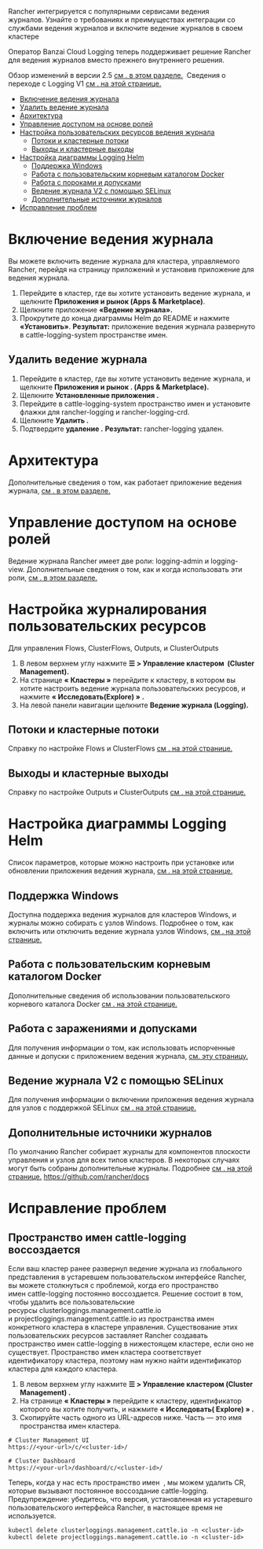 Rancher интегрируется с популярными сервисами ведения журналов. Узнайте о требованиях и преимуществах интеграции со службами ведения журналов и включите ведение журналов в своем кластере

Оператор Banzai Cloud Logging теперь поддерживает решение Rancher для ведения журналов вместо прежнего внутреннего решения.

Обзор изменений в версии 2.5 [см . в этом разделе.](https://github.com/rancher/docs/blob/master/content/rancher/v2.6/en/logging/%7B%7B%3Cbaseurl%3E%7D%7D/rancher/v2.6/en/logging/architecture/.)  Сведения о переходе с Logging V1 [см . на этой странице.](https://github.com/rancher/docs/tree/master/content/rancher)

-	[Включение ведения журнала](https://github.com/markizz01/test/blob/main/logging/_index.md#%D0%B2%D0%BA%D0%BB%D1%8E%D1%87%D0%B5%D0%BD%D0%B8%D0%B5-%D0%B2%D0%B5%D0%B4%D0%B5%D0%BD%D0%B8%D1%8F-%D0%B6%D1%83%D1%80%D0%BD%D0%B0%D0%BB%D0%B0)
-	[Удалить ведение журнала](https://github.com/markizz01/test/blob/main/logging/_index.md#%D1%83%D0%B4%D0%B0%D0%BB%D0%B8%D1%82%D1%8C-%D0%B2%D0%B5%D0%B4%D0%B5%D0%BD%D0%B8%D0%B5-%D0%B6%D1%83%D1%80%D0%BD%D0%B0%D0%BB%D0%B0)
-	[Архитектура](https://github.com/markizz01/test/blob/main/logging/_index.md#%D0%B0%D1%80%D1%85%D0%B8%D1%82%D0%B5%D0%BA%D1%82%D1%83%D1%80%D0%B0)
-	[Управление доступом на основе ролей](https://github.com/markizz01/test/blob/main/logging/_index.md#%D1%83%D0%BF%D1%80%D0%B0%D0%B2%D0%BB%D0%B5%D0%BD%D0%B8%D0%B5-%D0%B4%D0%BE%D1%81%D1%82%D1%83%D0%BF%D0%BE%D0%BC-%D0%BD%D0%B0-%D0%BE%D1%81%D0%BD%D0%BE%D0%B2%D0%B5-%D1%80%D0%BE%D0%BB%D0%B5%D0%B9)
-	[Настройка пользовательских ресурсов ведения журнала](https://github.com/markizz01/test/blob/main/logging/_index.md#%D0%BD%D0%B0%D1%81%D1%82%D1%80%D0%BE%D0%B9%D0%BA%D0%B0-%D0%B6%D1%83%D1%80%D0%BD%D0%B0%D0%BB%D0%B8%D1%80%D0%BE%D0%B2%D0%B0%D0%BD%D0%B8%D1%8F-%D0%BF%D0%BE%D0%BB%D1%8C%D0%B7%D0%BE%D0%B2%D0%B0%D1%82%D0%B5%D0%BB%D1%8C%D1%81%D0%BA%D0%B8%D1%85-%D1%80%D0%B5%D1%81%D1%83%D1%80%D1%81%D0%BE%D0%B2)
    -	[Потоки и кластерные потоки](https://github.com/markizz01/test/blob/main/logging/_index.md#%D0%BF%D0%BE%D1%82%D0%BE%D0%BA%D0%B8-%D0%B8-%D0%BA%D0%BB%D0%B0%D1%81%D1%82%D0%B5%D1%80%D0%BD%D1%8B%D0%B5-%D0%BF%D0%BE%D1%82%D0%BE%D0%BA%D0%B8)
    -	[Выходы и кластерные выходы](https://github.com/markizz01/test/blob/main/logging/_index.md#%D0%B2%D1%8B%D1%85%D0%BE%D0%B4%D1%8B-%D0%B8-%D0%BA%D0%BB%D0%B0%D1%81%D1%82%D0%B5%D1%80%D0%BD%D1%8B%D0%B5-%D0%B2%D1%8B%D1%85%D0%BE%D0%B4%D1%8B)
-	[Настройка диаграммы Logging Helm](https://github.com/markizz01/test/blob/main/logging/_index.md#%D0%BD%D0%B0%D1%81%D1%82%D1%80%D0%BE%D0%B9%D0%BA%D0%B0-%D0%B4%D0%B8%D0%B0%D0%B3%D1%80%D0%B0%D0%BC%D0%BC%D1%8B-logging-helm)
    -	[Поддержка Windows](https://github.com/markizz01/test/blob/main/logging/_index.md#%D0%BF%D0%BE%D0%B4%D0%B4%D0%B5%D1%80%D0%B6%D0%BA%D0%B0-windows)
    -	[Работа с пользовательским корневым каталогом Docker](https://github.com/markizz01/test/blob/main/logging/_index.md#%D1%80%D0%B0%D0%B1%D0%BE%D1%82%D0%B0-%D1%81-%D0%BF%D0%BE%D0%BB%D1%8C%D0%B7%D0%BE%D0%B2%D0%B0%D1%82%D0%B5%D0%BB%D1%8C%D1%81%D0%BA%D0%B8%D0%BC-%D0%BA%D0%BE%D1%80%D0%BD%D0%B5%D0%B2%D1%8B%D0%BC-%D0%BA%D0%B0%D1%82%D0%B0%D0%BB%D0%BE%D0%B3%D0%BE%D0%BC-docker)
    -	[Работа с пороками и допусками](https://github.com/markizz01/test/blob/main/logging/_index.md#%D1%80%D0%B0%D0%B1%D0%BE%D1%82%D0%B0-%D1%81-%D0%B7%D0%B0%D1%80%D0%B0%D0%B6%D0%B5%D0%BD%D0%B8%D1%8F%D0%BC%D0%B8-%D0%B8-%D0%B4%D0%BE%D0%BF%D1%83%D1%81%D0%BA%D0%B0%D0%BC%D0%B8)
    -	[Ведение журнала V2 с помощью SELinux](https://github.com/markizz01/test/blob/main/logging/_index.md#%D0%B2%D0%B5%D0%B4%D0%B5%D0%BD%D0%B8%D0%B5-%D0%B6%D1%83%D1%80%D0%BD%D0%B0%D0%BB%D0%B0-v2-%D1%81-%D0%BF%D0%BE%D0%BC%D0%BE%D1%89%D1%8C%D1%8E-selinux)
    -	[Дополнительные источники журналов](https://github.com/markizz01/test/blob/main/logging/_index.md#%D0%B4%D0%BE%D0%BF%D0%BE%D0%BB%D0%BD%D0%B8%D1%82%D0%B5%D0%BB%D1%8C%D0%BD%D1%8B%D0%B5-%D0%B8%D1%81%D1%82%D0%BE%D1%87%D0%BD%D0%B8%D0%BA%D0%B8-%D0%B6%D1%83%D1%80%D0%BD%D0%B0%D0%BB%D0%BE%D0%B2)
-	[Исправление проблем](https://github.com/markizz01/test/blob/main/logging/_index.md#%D0%B8%D1%81%D0%BF%D1%80%D0%B0%D0%B2%D0%BB%D0%B5%D0%BD%D0%B8%D0%B5-%D0%BF%D1%80%D0%BE%D0%B1%D0%BB%D0%B5%D0%BC)


# Включение ведения журнала

Вы можете включить ведение журнала для кластера, управляемого Rancher, перейдя на страницу приложений и установив приложение для ведения журнала.

1.	Перейдите в кластер, где вы хотите установить ведение журнала, и щелкните **Приложения и рынок (Apps & Marketplace)**.
2.	Щелкните приложение **«Ведение журнала».**
3.	Прокрутите до конца диаграммы Helm  до README и нажмите **«Установить»**.
**Результат:** приложение ведения журнала развернуто в cattle-logging-system пространстве имен.

## Удалить ведение журнала

1.	Перейдите в кластер, где вы хотите установить ведение журнала, и щелкните **Приложения и рынок . (Apps & Marketplace).**
2.	Щелкните **Установленные приложения .**
3.	Перейдите в cattle-logging-system пространство имен и установите флажки для rancher-logging и rancher-logging-crd.
4.	Щелкните **Удалить .**
5.	Подтвердите **удаление .**
**Результат:** rancher-logging удален.

# Архитектура

Дополнительные сведения о том, как работает приложение ведения журнала, [см . в этом разделе.](https://github.com/rancher/docs/blob/master/content/rancher/v2.6/en/logging/rbac)

# Управление доступом на основе ролей

Ведение журнала Rancher имеет две роли: logging-admin и logging-view. Дополнительные сведения о том, как и когда использовать эти роли, [см . в этом разделе.](https://github.com/rancher/docs/blob/master/content/rancher/v2.6/en/logging/rbac)

# Настройка журналирования пользовательских ресурсов

Для управления Flows, ClusterFlows, Outputs, и ClusterOutputs

1.	В левом верхнем углу нажмите **☰ > Управление кластером  (Cluster Management).**
2.	На странице **« Кластеры »** перейдите к кластеру, в котором вы хотите настроить ведение журнала пользовательских ресурсов, и нажмите **« Исследовать(Explore) » .**
3.	На левой панели навигации щелкните **Ведение журнала (Logging).**

## Потоки и кластерные потоки

Справку по настройке Flows и ClusterFlows [см . на этой странице.](https://github.com/rancher/docs/blob/master/content/rancher/v2.6/en/logging/custom-resource-config/flows)

## Выходы и кластерные выходы
Справку по настройке Outputs и ClusterOutputs [см . на этой странице.](https://github.com/rancher/docs/blob/master/content/rancher/v2.6/en/logging/custom-resource-config/outputs)

# Настройка диаграммы Logging Helm

Список параметров, которые можно настроить при установке или обновлении приложения ведения журнала, [см . на этой странице.](https://github.com/rancher/docs/blob/master/content/rancher/v2.6/en/logging/helm-chart-options)

## Поддержка Windows

Доступна поддержка ведения журналов для кластеров Windows, и журналы можно собирать с узлов Windows.
Подробнее о том, как включить или отключить ведение журнала узлов Windows, [см . на этой странице.](https://github.com/rancher/docs/blob/master/content/rancher/v2.6/en/logging/helm-chart-options)

## Работа с пользовательским корневым каталогом Docker

Дополнительные сведения об использовании пользовательского корневого каталога Docker  [см . на этой странице.](https://github.com/rancher/docs/blob/master/content/rancher/v2.6/en/logging/helm-chart-options)

## Работа с заражениями и допусками

Для получения информации о том, как использовать испорченные данные и допуски с приложением ведения журнала, [см. эту страницу.]( docs/content/rancher/v2.6/en/logging/taints-tolerations/)

## Ведение журнала V2 с помощью SELinux

Для получения информации о включении приложения ведения журнала для узлов с поддержкой SELinux [см . на этой странице.](https://github.com/rancher/docs/blob/master/content/rancher/v2.6/en/logging/helm-chart-options)

## Дополнительные источники журналов

По умолчанию Rancher собирает журналы для компонентов плоскости управления и узлов для всех типов кластеров. В некоторых случаях могут быть собраны дополнительные журналы. Подробнее [см . на этой странице.](https://github.com/rancher/docs/blob/master/content/rancher/v2.6/en/logging/helm-chart-options) https://github.com/rancher/docs

# Исправление проблем

## Пространство имен cattle-logging воссоздается

Если ваш кластер ранее развернул ведение журнала из глобального представления в устаревшем пользовательском интерфейсе Rancher, вы можете столкнуться с проблемой, когда его пространство имен cattle-logging постоянно воссоздается.
Решение состоит в том, чтобы удалить все пользовательские ресурсы clusterloggings.management.cattle.io и projectloggings.management.cattle.io из пространства имен конкретного кластера в кластере управления. Существование этих пользовательских ресурсов заставляет Rancher создавать пространство имен cattle-logging в нижестоящем кластере, если оно не существует.
Пространство имен кластера соответствует идентификатору кластера, поэтому нам нужно найти идентификатор кластера для каждого кластера.

1.	В левом верхнем углу нажмите **☰ > Управление кластером (Cluster Management) .**
2.	На странице **« Кластеры »** перейдите к кластеру, идентификатор которого вы хотите получить, и нажмите **« Исследовать( Explore) » .**
3.	Скопируйте часть <cluster-id> одного из URL-адресов ниже. Часть <cluster-id>— это имя пространства имен кластера.
  
```
# Cluster Management UI
https://<your-url>/c/<cluster-id>/

# Cluster Dashboard
https://<your-url>/dashboard/c/<cluster-id>/
```
  
Теперь, когда у нас есть пространство имен <cluster-id>  , мы можем удалить CR, которые вызывают постоянное воссоздание cattle-logging.
Предупреждение: убедитесь, что версия, установленная из устаревшго пользовательского интерфейса Rancher, в настоящее время не используется.
```
kubectl delete clusterloggings.management.cattle.io -n <cluster-id>
kubectl delete projectloggings.management.cattle.io -n <cluster-id>
```
